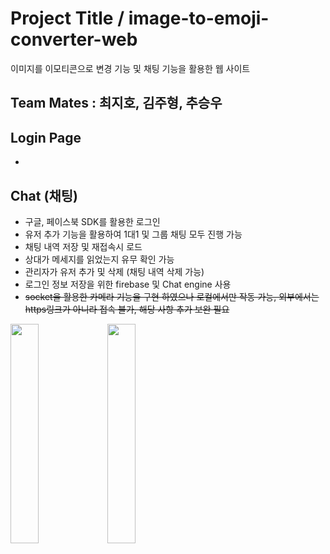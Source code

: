 # Project Title / image-to-emoji-converter-web

이미지를 이모티콘으로 변경 기능 및 채팅 기능을 활용한 웹 사이트

## Team Mates : 최지호, 김주형, 추승우

## Login Page

* 

## Chat (채팅)

* 구글, 페이스북 SDK를 활용한 로그인
* 유저 추가 기능을 활용하여 1대1 및 그룹 채팅 모두 진행 가능
* 채팅 내역 저장 및 재접속시 로드
* 상대가 메세지를 읽었는지 유무 확인 가능
* 관리자가 유저 추가 및 삭제 (채팅 내역 삭제 가능)
* 로그인 정보 저장을 위한 firebase 및 Chat engine 사용
* <del> socket을 활용한 카메라 기능을 구현 하였으나 로컬에서만 작동 가능, 외부에서는 https링크가 아니라 접속 불가, 해당 사항 추가 보완 필요 </del> 

<img src="https://user-images.githubusercontent.com/72987121/126331920-8d65c36b-c8fe-45e6-bd57-343ef4d292f9.PNG" width=30% height=30%>

<img src="https://user-images.githubusercontent.com/72987121/126331924-4f484f27-9989-41cd-874f-6987e1ebd2be.PNG" width=30% height=30%>


 

